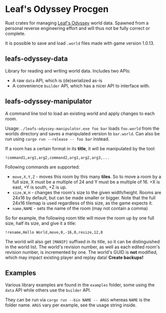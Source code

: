 # Leaf's Odyssey Procgen

Rust crates for managing [Leaf's Odyssey](https://store.steampowered.com/app/2880750/Leafs_Odyssey/) world data.
Spawned from a personal reverse engineering effort and will thus not be fully correct or complete.

It is possible to save and load `.world` files made with game version 1.0.13.

## leafs-odyssey-data

Library for reading and writing world data. Includes two APIs:

- A raw `data` API, which is (de)serialized as-is
- A convenience `builder` API, which has a nicer API to interface with.

## leafs-odyssey-manipulator

A command line tool to load an existing world and apply changes to each room.

Usage: `./leafs-odyssey-manipulator.exe foo bar` loads `foo.world` from the worlds directory and saves a manipulated version to `bar.world`.
Can also be run using `cargo run --release -- foo bar` instead.

If a room has a certain format in its **title**, it will be manipulated by the tool:

```
!command1,arg1,arg2,command2,arg1,arg2,arg3,...
```

Following commands are supported:

- `move,X,Y,Z` - moves this room by this many **tiles**. So to move a room by a full size, X must be a multiple of 24 and Y must be a multiple of 16. +X is east, +Y is south, +Z is up.
- `size,W,H` - changes the room's size to the given width/height. Rooms are 24x16 by default, but can be made smaller or bigger. Note that the full 24x16 tilemap is used regardless of this size, as the game expects it.
- `name,NAME` - sets the name of the room (may not contain a comma)

So for example, the following room title will move the room up by one full size, half its size, and give it a title:

```
!rename,Hello World,move,0,-16,0,resize,12,8
```

The world will also get `[MANIP]` suffixed in its title, so it can be distinguished in the world list.
The world's revision number, as well as each edited room's revision number, is incremented by one.
The world's GUID is **not** modified, which may impact existing player and replay data! **Create backups!**

## Examples

Various library examples are found in the `examples` folder, some using the `data` API while others use the `builder` API.

They can be run via `cargo run --bin NAME -- ARGS` whereas `NAME` is the folder name. `ARGS` vary per example, see the usage string inside.
